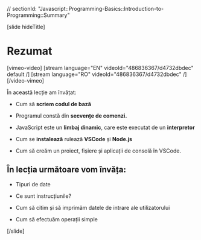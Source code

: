 // sectionId: "Javascript::Programming-Basics::Introduction-to-Programming::Summary"

[slide hideTitle]
# Rezumat

[vimeo-video]
[stream language="EN" videoId="486836367/d4732dbdec" default /]
[stream language="RO" videoId="486836367/d4732dbdec"  /]
[/video-vimeo]

În această lecție am învățat:

- Cum să **scriem codul de bază**

- Programul constă din **secvențe de comenzi.**

- JavaScript este un **limbaj dinamic**, care este executat de un **interpretor**

- Cum se **instalează** rulează **VSCode** și **Node.js**

- Cum să creăm un proiect, fișiere și aplicații de consolă în VSCode.

## În lecția următoare vom învăța:

- Tipuri de date

- Ce sunt instrucțiunile?

- Cum să citim și să imprimăm datele de intrare ale utilizatorului

- Cum să efectuăm operații simple

[/slide]
